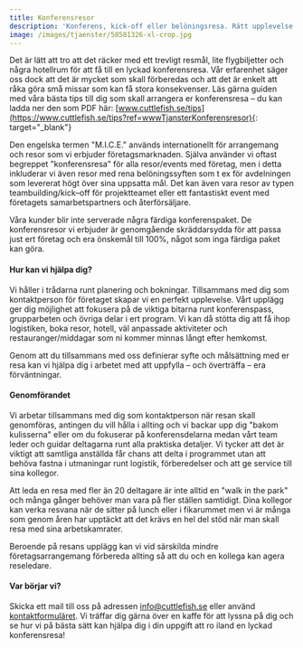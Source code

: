 ```yaml
---
title: Konferensresor
description: 'Konferens, kick-off eller belöningsresa. Rätt upplevelse för din grupp.'
image: /images/tjaenster/58581326-xl-crop.jpg
---
```


Det &auml;r l&auml;tt att tro att det r&auml;cker med ett trevligt resm&aring;l, lite flygbiljetter och n&aring;gra hotellrum för att f&aring; till en lyckad konferensresa. V&aring;r erfarenhet s&auml;ger oss dock att det &auml;r mycket som skall förberedas och att det &auml;r enkelt att r&aring;ka göra sm&aring; missar som kan f&aring; stora konsekvenser. L&auml;s g&auml;rna guiden med v&aring;ra b&auml;sta tips till dig som skall arrangera er konferensresa – du kan ladda ner den som PDF h&auml;r:&nbsp;[www.cuttlefish.se/tips](https://www.cuttlefish.se/tips?ref=wwwTjansterKonferensresor){: target="_blank"}

Den engelska termen "M.I.C.E." anv&auml;nds internationellt för arrangemang och resor som vi erbjuder företagsmarknaden. Sj&auml;lva anv&auml;nder vi oftast begreppet "konferensresa" för alla resor/events med företag, men i detta inkluderar vi &auml;ven resor med rena belöningssyften som t ex för avdelningen som levererat högt över sina uppsatta m&aring;l. Det kan &auml;ven vara resor av typen teambuilding/kick–off för projektteamet eller ett fantastiskt event med företagets samarbetspartners och &aring;terförs&auml;ljare.

V&aring;ra kunder blir inte serverade n&aring;gra f&auml;rdiga konferenspaket. De konferensresor vi erbjuder &auml;r genomg&aring;ende skr&auml;ddarsydda för att passa just ert företag och era önskem&aring;l till 100%, n&aring;got som inga f&auml;rdiga paket kan göra.

#### Hur kan vi hj&auml;lpa dig?

Vi h&aring;ller i tr&aring;darna runt planering och bokningar. Tillsammans med dig som kontaktperson för företaget skapar vi en perfekt upplevelse. V&aring;rt uppl&auml;gg ger dig möjlighet att fokusera p&aring; de viktiga bitarna runt konferenspass, grupparbeten och övriga delar i ert program. Vi kan d&aring; stötta dig att f&aring; ihop logistiken, boka resor, hotell, v&auml;l anpassade aktiviteter och restauranger/middagar som ni kommer minnas l&aring;ngt efter hemkomst.

Genom att du tillsammans med oss definierar syfte och m&aring;ls&auml;ttning med er resa kan vi hj&auml;lpa dig i arbetet med att uppfylla – och övertr&auml;ffa – era förv&auml;ntningar.

#### Genomförandet

Vi arbetar tillsammans med dig som kontaktperson n&auml;r resan skall genomföras, antingen du vill h&aring;lla i allting och vi backar upp dig "bakom kulisserna" eller om du fokuserar p&aring; konferensdelarna medan v&aring;rt team leder och guidar deltagarna runt alla praktiska detaljer. Vi tycker att det &auml;r viktigt att samtliga anst&auml;llda f&aring;r chans att delta i programmet utan att behöva fastna i utmaningar runt logistik, förberedelser och att ge service till sina kollegor.

Att leda en resa med fler &auml;n 20 deltagare &auml;r inte alltid en "walk in the park" och m&aring;nga g&aring;nger behöver man vara p&aring; fler st&auml;llen samtidigt. Dina kollegor kan verka resvana n&auml;r de sitter p&aring; lunch eller i fikarummet men vi &auml;r m&aring;nga som genom &aring;ren har uppt&auml;ckt att det kr&auml;vs en hel del stöd n&auml;r man skall resa med sina arbetskamrater.

Beroende p&aring; resans uppl&auml;gg kan vi vid s&auml;rskilda mindre företagsarrangemang förbereda allting s&aring; att du och en kollega kan agera reseledare.

#### Var börjar vi?&nbsp;

Skicka ett mail till oss p&aring; adressen info@cuttlefish.se eller anv&auml;nd [kontaktformul&auml;ret](https://www.cuttlefish.se/#five). Vi tr&auml;ffar dig g&auml;rna över en kaffe för att lyssna p&aring; dig och se hur vi p&aring; b&auml;sta s&auml;tt kan hj&auml;lpa dig i din uppgift att ro iland en lyckad konferensresa\!

&nbsp;